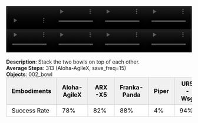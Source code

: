 <!DOCTYPE html>
<html lang="en">
<body>
    <div style="display: flex;">
        <video src="./task_video_clean/stack_bowls_two/aloha-agilex_head.mp4" controls loop muted autoplay style="width: 25%;"></video>
        <video src="./task_video_clean/stack_bowls_two/franka-panda_head.mp4" controls loop muted autoplay style="width: 25%;"></video>
        <video src="./task_video_clean/stack_bowls_two/ARX-X5_head.mp4" controls loop muted autoplay style="width: 25%;"></video>
        <video src="./task_video_clean/stack_bowls_two/ur5-wsg_head.mp4" controls loop muted autoplay style="width: 25%;"></video>
    </div>
    <div style="display: flex;">
        <video src="./task_video_clean/stack_bowls_two/aloha-agilex_world.mp4" controls loop muted autoplay style="width: 25%;"></video>
        <video src="./task_video_clean/stack_bowls_two/franka-panda_world.mp4" controls loop muted autoplay style="width: 25%;"></video>
        <video src="./task_video_clean/stack_bowls_two/ARX-X5_world.mp4" controls loop muted autoplay style="width: 25%;"></video>
        <video src="./task_video_clean/stack_bowls_two/ur5-wsg_world.mp4" controls loop muted autoplay style="width: 25%;"></video>
    </div>
    <br><b>Description</b>: Stack the two bowls on top of each other.<br>
    <b>Average Steps</b>: 313 (Aloha-AgileX, save_freq=15)<br>
    <b>Objects</b>: 002_bowl<br>
    <table style="margin:0 auto;border-collapse:collapse;width:auto;min-width:180px;background-color:white;">
        <thead>
            <tr style="background:#f0f0f0;">
                <th style="border:1px solid #ccc;padding:6px 14px;color:black;">Embodiments</th>
                <th style="border:1px solid #ccc;padding:6px 14px;color:black;">Aloha-AgileX</th>
                <th style="border:1px solid #ccc;padding:6px 14px;color:black;">ARX-X5</th>
                <th style="border:1px solid #ccc;padding:6px 14px;color:black;">Franka-Panda</th>
                <th style="border:1px solid #ccc;padding:6px 14px;color:black;">Piper</th>
                <th style="border:1px solid #ccc;padding:6px 14px;color:black;">UR5-Wsg</th>
            </tr>
        </thead>
        <tbody>
            <tr style="background:white;">
                <td style="border:1px solid #ccc;padding:6px 14px;color:black;">Success Rate</td>
                <td style="border:1px solid #ccc;padding:6px 14px;color:black;">78%</td>
                <td style="border:1px solid #ccc;padding:6px 14px;color:black;">82%</td>
                <td style="border:1px solid #ccc;padding:6px 14px;color:black;">88%</td>
                <td style="border:1px solid #ccc;padding:6px 14px;color:black;">4%</td>
                <td style="border:1px solid #ccc;padding:6px 14px;color:black;">94%</td>
            </tr>
        </tbody>
    </table>
</body>
</html>
